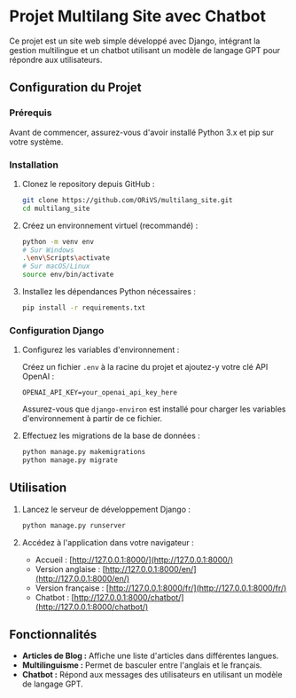 
# Projet Multilang Site avec Chatbot

Ce projet est un site web simple développé avec Django, intégrant la gestion multilingue et un chatbot utilisant un modèle de langage GPT pour répondre aux utilisateurs.

## Configuration du Projet

### Prérequis

Avant de commencer, assurez-vous d'avoir installé Python 3.x et pip sur votre système.

### Installation

1. Clonez le repository depuis GitHub :

   ```bash
   git clone https://github.com/ORiVS/multilang_site.git
   cd multilang_site
   ```

2. Créez un environnement virtuel (recommandé) :

   ```bash
   python -m venv env
   # Sur Windows
   .\env\Scripts\activate
   # Sur macOS/Linux
   source env/bin/activate
   ```

3. Installez les dépendances Python nécessaires :

   ```bash
   pip install -r requirements.txt
   ```

### Configuration Django

1. Configurez les variables d'environnement :

   Créez un fichier `.env` à la racine du projet et ajoutez-y votre clé API OpenAI :

   ```env
   OPENAI_API_KEY=your_openai_api_key_here
   ```

   Assurez-vous que `django-environ` est installé pour charger les variables d'environnement à partir de ce fichier.

2. Effectuez les migrations de la base de données :

   ```bash
   python manage.py makemigrations
   python manage.py migrate
   ```

## Utilisation

1. Lancez le serveur de développement Django :

   ```bash
   python manage.py runserver
   ```

2. Accédez à l'application dans votre navigateur :

    - Accueil : [http://127.0.0.1:8000/](http://127.0.0.1:8000/)
    - Version anglaise : [http://127.0.0.1:8000/en/](http://127.0.0.1:8000/en/)
    - Version française : [http://127.0.0.1:8000/fr/](http://127.0.0.1:8000/fr/)
    - Chatbot : [http://127.0.0.1:8000/chatbot/](http://127.0.0.1:8000/chatbot/)

## Fonctionnalités

- **Articles de Blog :** Affiche une liste d'articles dans différentes langues.
- **Multilinguisme :** Permet de basculer entre l'anglais et le français.
- **Chatbot :** Répond aux messages des utilisateurs en utilisant un modèle de langage GPT.